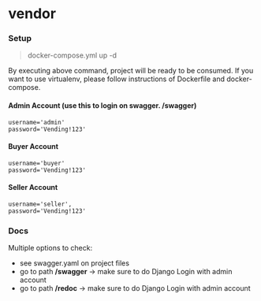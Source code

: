 # vendor

### Setup

> docker-compose.yml up -d

By executing above command, project will be ready to be consumed.
If you want to use virtualenv, please follow instructions of Dockerfile and docker-compose.

#### Admin Account (use this to login on swagger. /swagger)

```
username='admin'
password='Vending!123'
```

#### Buyer Account

```
username='buyer'
password='Vending!123'
```

#### Seller Account

```
username='seller',
password='Vending!123'
```


### Docs
Multiple options to check:
- see swagger.yaml on project files
- go to path **/swagger** -> make sure to do Django Login with admin account
- go to path **/redoc**  -> make sure to do Django Login with admin account